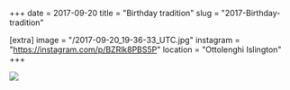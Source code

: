 +++
date = 2017-09-20
title = "Birthday tradition"
slug = "2017-Birthday-tradition"

[extra]
image = "/2017-09-20_19-36-33_UTC.jpg"
instagram = "https://instagram.com/p/BZRlk8PBS5P"
location = "Ottolenghi Islington"
+++

<img src="/2017-09-20_19-36-33_UTC.jpg" />
